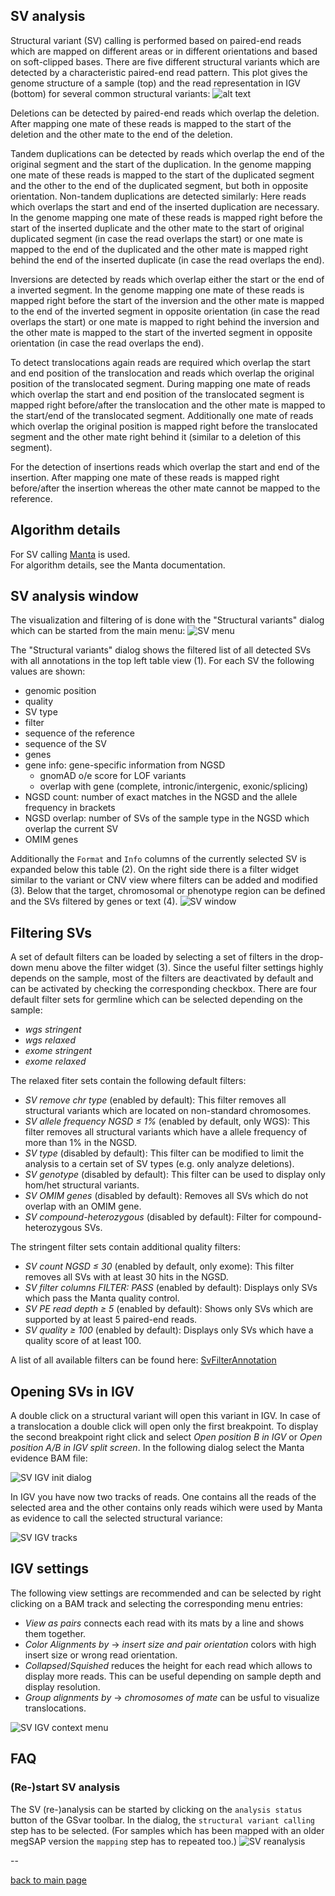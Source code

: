 ## SV analysis

Structural variant (SV) calling is performed based on paired-end reads which are mapped on different areas or in different orientations and based on soft-clipped bases.
There are five different structural variants which are detected by a characteristic paired-end read pattern. This plot gives the genome structure of a sample (top) and the read representation in IGV (bottom) for several common structural variants:
![alt text](sv_read_pattern.png)

Deletions can be detected by paired-end reads which overlap the deletion. After mapping one mate of these reads is mapped to the start of the deletion and the other mate to the end of the deletion. 

Tandem duplications can be detected by reads which overlap the end of the original segment and the start of the duplication. In the genome mapping one mate of these reads is mapped to the start of the duplicated segment and the other to the end of the duplicated segment, but both in opposite orientation. Non-tandem duplications are detected similarly: Here reads which overlaps the start and end of the inserted duplication are necessary. In the genome mapping one mate of these reads is mapped right before the start of the inserted duplicate and the other mate to the start of original duplicated segment (in case the read overlaps the start) or one mate is mapped to the end of the duplicated and the other mate is mapped right behind the end of the inserted duplicate (in case the read overlaps the end).

Inversions are detected by reads which overlap either the start or the end of a inverted segment. In the genome mapping one mate of these reads is mapped right before the start of the inversion and the other mate is mapped to the end of the inverted segment in opposite orientation (in case the read overlaps the start) or one mate is mapped to right behind the inversion and the other mate is mapped to the start of the inverted segment in opposite orientation (in case the read overlaps the end).

To detect translocations again reads are required which overlap the start and end position of the translocation and reads which overlap the original position of the translocated segment. During mapping one mate of reads which overlap the start and end position of the translocated segment is mapped right before/after the translocation and the other mate is mapped to the start/end of the translocated segment. Additionally one mate of reads which overlap the original position is mapped right before the translocated segment and the other mate right behind it (similar to a deletion of this segment).

For the detection of insertions reads which overlap the start and end of the insertion. After mapping one mate of these reads is mapped right before/after the insertion whereas the other mate cannot be mapped to the reference.


## Algorithm details

For SV calling [Manta](https://github.com/Illumina/manta) is used.  
For algorithm details, see the Manta documentation.

## SV analysis window

The visualization and filtering of is done with the "Structural variants" dialog which can be started from the main menu:
![SV menu](sv_menu.png)

The "Structural variants" dialog shows the filtered list of all detected SVs with all annotations in the top left table view (1). For each SV the following values are shown:

* genomic position
* quality
* SV type
* filter
* sequence of the reference
* sequence of the SV
* genes
* gene info: gene-specific information from NGSD
	* gnomAD o/e score for LOF variants
	* overlap with gene (complete, intronic/intergenic, exonic/splicing) 
* NGSD count: number of exact matches in the NGSD and the allele frequency in brackets
* NGSD overlap: number of SVs of the sample type in the NGSD which overlap the current SV
* OMIM genes	

Additionally the `Format` and `Info` columns of the currently selected SV is expanded below this table (2). On the right side there is a filter widget similar to the variant or CNV view where filters can be added and modified (3). Below that the target, chromosomal or phenotype region can be defined and the SVs filtered by genes or text (4). 
![SV window](sv_window.png)

## Filtering SVs

A set of default filters can be loaded by selecting a set of filters in the drop-down menu above the filter widget (3). Since the useful filter settings highly depends on the sample, most of the filters are deactivated by default and can be activated by checking the corresponding checkbox. There are four default filter sets for germline which can be selected depending on the sample:

* *wgs stringent*
* *wgs relaxed*
* *exome stringent*
* *exome relaxed*

The relaxed fiter sets contain the following default filters:

* *SV remove chr type* (enabled by default): This filter removes all structural variants which are located on non-standard chromosomes.
* *SV allele frequency NGSD ≤ 1%* (enabled by default, only WGS): This filter removes all structural variants which have a allele frequency of more than 1% in the NGSD.
* *SV type* (disabled by default): This filter can be modified to limit the analysis to a certain set of SV types (e.g. only analyze deletions).
* *SV genotype* (disabled by default): This filter can be used to display only hom/het structural variants.
* *SV OMIM genes* (disabled by default): Removes all SVs which do not overlap with an OMIM gene.
* *SV compound-heterozygous* (disabled by default): Filter for compound-heterozygous SVs.

The stringent filter sets contain additional quality filters:

* *SV count NGSD ≤ 30* (enabled by default, only exome): This filter removes all SVs with at least 30 hits in the NGSD.
* *SV filter columns FILTER: PASS* (enabled by default): Displays only SVs which pass the Manta quality control.
* *SV PE read depth ≥ 5* (enabled by default): Shows only SVs which are supported by at least 5 paired-end reads.
* *SV quality ≥ 100* (enabled by default): Displays only SVs which have a quality score of at least 100.

A list of all available filters can be found here: [SvFilterAnnotation](https://github.com/imgag/ngs-bits/blob/master/doc/tools/SvFilterAnnotations.md)

## Opening SVs in IGV

A double click on a structural variant will open this variant in IGV. In case of a translocation a double click will open only the first breakpoint. To display the second breakpoint right click and select *Open position B in IGV* or *Open position A/B in IGV split screen*. In the following dialog select the Manta evidence BAM file:

![SV IGV init dialog](sv_igv_initdlg.png)

In IGV you have now two tracks of reads. One contains all the reads of the selected area and the other contains only reads wihich were used by Manta as evidence to call the selected structural variance:

![SV IGV tracks](sv_igv_tracks.png)

## IGV settings

The following view settings are recommended and can be selected by right clicking on a BAM track and selecting the corresponding menu entries:

* *View as pairs* connects each read with its mats by a line and shows them together.
* *Color Alignments by* -> *insert size and pair orientation* colors with high insert size or wrong read orientation.
* *Collapsed*/*Squished* reduces the height for each read which allows to display more reads. This can be useful depending on sample depth and display resolution.
* *Group alignments by* -> *chromosomes of mate* can be usful to visualize translocations.

![SV IGV context menu](sv_igv_contextMenu.png)



## FAQ

### (Re-)start SV analysis

The SV (re-)analysis can be started by clicking on the `analysis status` button of the GSvar toolbar. In the dialog, the `structural variant calling` step has to be selected. (For samples which has been mapped with an older megSAP version the `mapping` step has to repeated too.)
![SV reanalysis](sv_reanalysis.png)


--

[back to main page](index.md)
